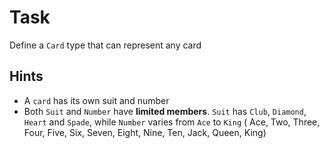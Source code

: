 # Task

Define a `Card` type that can represent any card

## Hints

- A `card` has its own suit and number
- Both `Suit` and `Number` have **limited members**. `Suit` has `Club`, `Diamond`, `Heart` and `Spade`, while `Number` varies from `Ace` to `King` ( Ace, Two, Three, Four, Five, Six, Seven, Eight, Nine, Ten, Jack, Queen, King)
